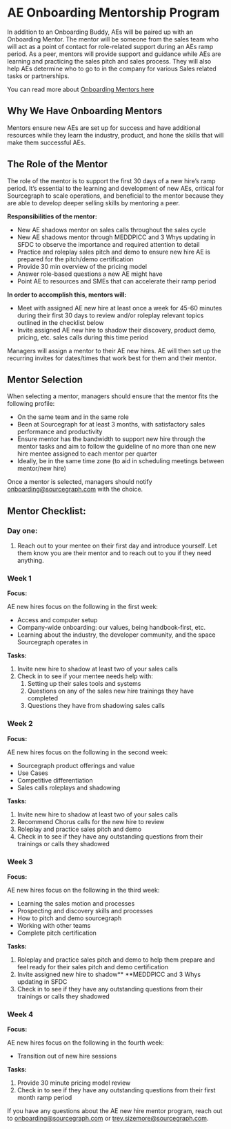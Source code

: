 # AE Onboarding Mentorship Program

In addition to an Onboarding Buddy, AEs will be paired up with an Onboarding Mentor. The mentor will be someone from the sales team who will act as a point of contact for role-related support during an AEs ramp period. As a peer, mentors will provide support and guidance while AEs are learning and practicing the sales pitch and sales process. They will also help AEs determine who to go to in the company for various Sales related tasks or partnerships.

You can read more about [Onboarding Mentors here](../../../company-info-and-process/onboarding/onboarding-mentor.md)

## Why We Have Onboarding Mentors

Mentors ensure new AEs are set up for success and have additional resources while they learn the industry, product, and hone the skills that will make them successful AEs.

## The Role of the Mentor

The role of the mentor is to support the first 30 days of a new hire’s ramp period. It’s essential to the learning and development of new AEs, critical for Sourcegraph to scale operations, and beneficial to the mentor because they are able to develop deeper selling skills by mentoring a peer.

**Responsibilities of the mentor:**

- New AE shadows mentor on sales calls throughout the sales cycle
- New AE shadows mentor through MEDDPICC and 3 Whys updating in SFDC to observe the importance and required attention to detail
- Practice and roleplay sales pitch and demo to ensure new hire AE is prepared for the pitch/demo certification
- Provide 30 min overview of the pricing model
- Answer role-based questions a new AE might have
- Point AE to resources and SMEs that can accelerate their ramp period

**In order to accomplish this, mentors will:**

- Meet with assigned AE new hire at least once a week for 45-60 minutes during their first 30 days to review and/or roleplay relevant topics outlined in the checklist below
- Invite assigned AE new hire to shadow their discovery, product demo, pricing, etc. sales calls during this time period

Managers will assign a mentor to their AE new hires. AE will then set up the recurring invites for dates/times that work best for them and their mentor.

## Mentor Selection

When selecting a mentor, managers should ensure that the mentor fits the following profile:

- On the same team and in the same role
- Been at Sourcegraph for at least 3 months, with satisfactory sales performance and productivity
- Ensure mentor has the bandwidth to support new hire through the mentor tasks and aim to follow the guideline of no more than one new hire mentee assigned to each mentor per quarter
- Ideally, be in the same time zone (to aid in scheduling meetings between mentor/new hire)

Once a mentor is selected, managers should notify [onboarding@sourcegraph.com](mailto:onboarding@sourcegraph.com) with the choice.

## Mentor Checklist:

### Day one:

1. Reach out to your mentee on their first day and introduce yourself. Let them know you are their mentor and to reach out to you if they need anything.

### Week 1

**Focus:**

AE new hires focus on the following in the first week:

- Access and computer setup
- Company-wide onboarding: our values, being handbook-first, etc.
- Learning about the industry, the developer community, and the space Sourcegraph operates in

**Tasks:**

1. Invite new hire to shadow at least two of your sales calls
2. Check in to see if your mentee needs help with:
   1. Setting up their sales tools and systems
   2. Questions on any of the sales new hire trainings they have completed
   3. Questions they have from shadowing sales calls

### Week 2

**Focus:**

AE new hires focus on the following in the second week:

- Sourcegraph product offerings and value
- Use Cases
- Competitive differentiation
- Sales calls roleplays and shadowing

**Tasks:**

1. Invite new hire to shadow at least two of your sales calls
2. Recommend Chorus calls for the new hire to review
3. Roleplay and practice sales pitch and demo
4. Check in to see if they have any outstanding questions from their trainings or calls they shadowed

### Week 3

**Focus:**

AE new hires focus on the following in the third week:

- Learning the sales motion and processes
- Prospecting and discovery skills and processes
- How to pitch and demo sourcegraph
- Working with other teams
- Complete pitch certification

**Tasks:**

1. Roleplay and practice sales pitch and demo to help them prepare and feel ready for their sales pitch and demo certification
2. Invite assigned new hire to shadow\*\* \*\*MEDDPICC and 3 Whys updating in SFDC
3. Check in to see if they have any outstanding questions from their trainings or calls they shadowed

### Week 4

**Focus:**

AE new hires focus on the following in the fourth week:

- Transition out of new hire sessions

**Tasks:**

1. Provide 30 minute pricing model review
2. Check in to see if they have any outstanding questions from their first month ramp period

If you have any questions about the AE new hire mentor program, reach out to [onboarding@sourcegraph.com](mailto:onboarding@sourcegraph.com) or [trey.sizemore@sourcegraph.com](mailto:trey.sizemore@sourcegraph.com).
